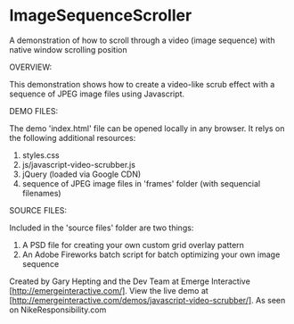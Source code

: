 ImageSequenceScroller
=========================

A demonstration of how to scroll through a video (image sequence) with native window scrolling position 





OVERVIEW:

This demonstration shows how to create a video-like scrub effect with a sequence of JPEG image files using Javascript.


DEMO FILES:

The demo 'index.html' file can be opened locally in any browser. It relys on the following additional resources:

1) styles.css
2) js/javascript-video-scrubber.js
3) jQuery (loaded via Google CDN)
4) sequence of JPEG image files in 'frames' folder (with sequencial filenames)


SOURCE FILES:

Included in the 'source files' folder are two things:

1) A PSD file for creating your own custom grid overlay pattern
2) An Adobe Fireworks batch script for batch optimizing your own image sequence 

Created by Gary Hepting and the Dev Team at Emerge Interactive [http://emergeinteractive.com/]. View the live demo at [http://emergeinteractive.com/demos/javascript-video-scrubber/]. As seen on NikeResponsibility.com
